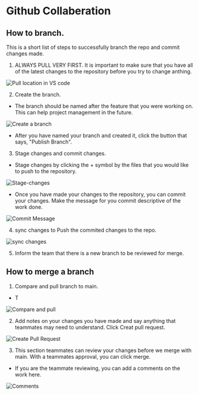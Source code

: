 # Github Collaberation

## How to branch.
This is a short list of steps to successfully branch the repo and commit changes made.

1. ALWAYS PULL VERY FIRST. It is important to make sure that you have all of the latest changes to the repository before you try to change anthing.

![Pull location in VS code](images-for-notes/VScode-pull-image.png)

2. Create the branch.
- The branch should be named after the feature that you were working on. This can help project management in the future.

![Create a branch](images-for-notes/create-a-branch.png)

- After you have named your branch and created it, click the button that says, "Publish Branch".

3. Stage changes and commit changes.
- Stage changes by clicking the + symbol by the files that you would like to push to the repository.

![Stage-changes](images-for-notes/stage-changes.png)

- Once you have made your changes to the repository, you can commit your changes. Make the message for you commit descriptive of the work done.

![Commit Message](images-for-notes/commit-message.png)

4. sync changes to Push the commited changes to the repo.

![sync changes](images-for-notes/sync-changes.png)

5. Inform the team that there is a new branch to be reviewed for merge.

## How to merge a branch

1. Compare and pull branch to main.

- T

![Compare and pull](images-for-notes/compare-and-pull.png)

2. Add notes on your changes you have made and say anything that teammates may need to understand. Click Creat pull request.

![Create Pull Request](images-for-notes/main-branch-pull-request.png)

3. This section teammates can review your changes before we merge with main. With a teammates approval, you can click merge.
- If you are the teammate reviewing, you can add a comments on the work here.

![Comments](images-for-notes/pull-request-comments.png)